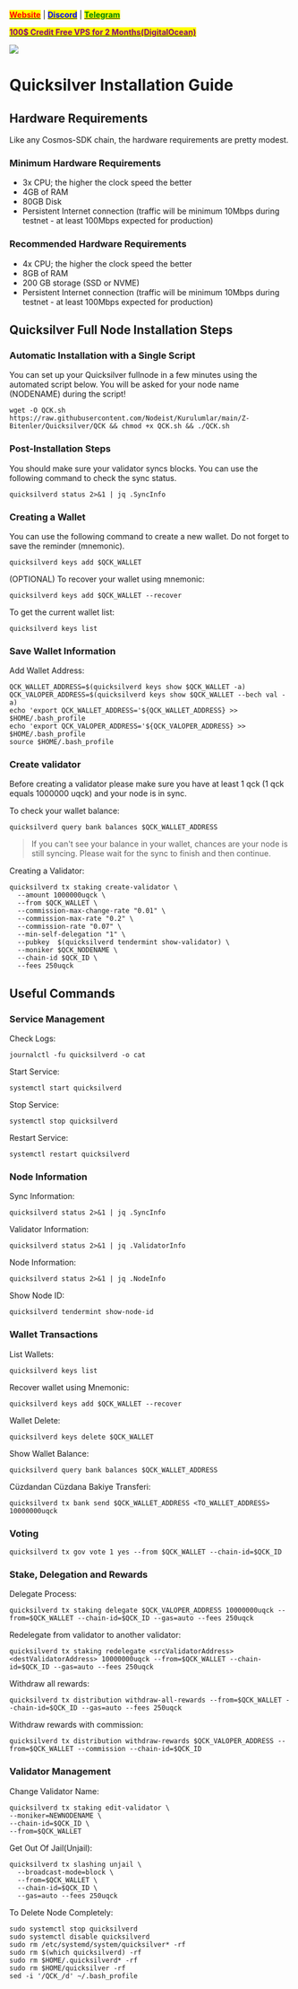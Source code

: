 &#x20;                                                       [<mark style="color:red;">**Website**</mark>](https://nodeist.net/) | [<mark style="color:blue;">**Discord**</mark>](https://discord.gg/ypx7mJ6Zzb) | [<mark style="color:green;">**Telegram**</mark>](https://t.me/noodeist)

&#x20;                                     [<mark style="color:purple;">**100$ Credit Free VPS for 2 Months(DigitalOcean)**</mark>](https://www.digitalocean.com/?refcode=410c988c8b3e&utm_campaign=Referral_Invite&utm_medium=Referral_Program&utm_source=badge)

![](https://i.hizliresim.com/k29umk7.png)


# Quicksilver Installation Guide
## Hardware Requirements
Like any Cosmos-SDK chain, the hardware requirements are pretty modest.

### Minimum Hardware Requirements
  - 3x CPU; the higher the clock speed the better
  - 4GB of RAM
  - 80GB Disk
  - Persistent Internet connection (traffic will be minimum 10Mbps during testnet - at least 100Mbps expected for production)

### Recommended Hardware Requirements
  - 4x CPU; the higher the clock speed the better
  - 8GB of RAM
  - 200 GB storage (SSD or NVME)
  - Persistent Internet connection (traffic will be minimum 10Mbps during testnet - at least 100Mbps expected for production)

## Quicksilver Full Node Installation Steps
### Automatic Installation with a Single Script
You can set up your Quicksilver fullnode in a few minutes using the automated script below.
You will be asked for your node name (NODENAME) during the script!

```
wget -O QCK.sh https://raw.githubusercontent.com/Nodeist/Kurulumlar/main/Z-Bitenler/Quicksilver/QCK && chmod +x QCK.sh && ./QCK.sh
```

### Post-Installation Steps

You should make sure your validator syncs blocks.
You can use the following command to check the sync status.
```
quicksilverd status 2>&1 | jq .SyncInfo
```

### Creating a Wallet
You can use the following command to create a new wallet. Do not forget to save the reminder (mnemonic).
```
quicksilverd keys add $QCK_WALLET
```

(OPTIONAL) To recover your wallet using mnemonic:
```
quicksilverd keys add $QCK_WALLET --recover
```

To get the current wallet list:
```
quicksilverd keys list
```

### Save Wallet Information
Add Wallet Address:
```
QCK_WALLET_ADDRESS=$(quicksilverd keys show $QCK_WALLET -a)
QCK_VALOPER_ADDRESS=$(quicksilverd keys show $QCK_WALLET --bech val -a)
echo 'export QCK_WALLET_ADDRESS='${QCK_WALLET_ADDRESS} >> $HOME/.bash_profile
echo 'export QCK_VALOPER_ADDRESS='${QCK_VALOPER_ADDRESS} >> $HOME/.bash_profile
source $HOME/.bash_profile
```


### Create validator
Before creating a validator please make sure you have at least 1 qck (1 qck equals 1000000 uqck) and your node is in sync.

To check your wallet balance:
```
quicksilverd query bank balances $QCK_WALLET_ADDRESS
```
> If you can't see your balance in your wallet, chances are your node is still syncing. Please wait for the sync to finish and then continue.

Creating a Validator:
```
quicksilverd tx staking create-validator \
  --amount 1000000uqck \
  --from $QCK_WALLET \
  --commission-max-change-rate "0.01" \
  --commission-max-rate "0.2" \
  --commission-rate "0.07" \
  --min-self-delegation "1" \
  --pubkey  $(quicksilverd tendermint show-validator) \
  --moniker $QCK_NODENAME \
  --chain-id $QCK_ID \
  --fees 250uqck
```



## Useful Commands
### Service Management
Check Logs:
```
journalctl -fu quicksilverd -o cat
```

Start Service:
```
systemctl start quicksilverd
```

Stop Service:
```
systemctl stop quicksilverd
```

Restart Service:
```
systemctl restart quicksilverd
```

### Node Information
Sync Information:
```
quicksilverd status 2>&1 | jq .SyncInfo
```

Validator Information:
```
quicksilverd status 2>&1 | jq .ValidatorInfo
```

Node Information:
```
quicksilverd status 2>&1 | jq .NodeInfo
```

Show Node ID:
```
quicksilverd tendermint show-node-id
```

### Wallet Transactions
List Wallets:
```
quicksilverd keys list
```

Recover wallet using Mnemonic:
```
quicksilverd keys add $QCK_WALLET --recover
```

Wallet Delete:
```
quicksilverd keys delete $QCK_WALLET
```

Show Wallet Balance:
```
quicksilverd query bank balances $QCK_WALLET_ADDRESS
```

Cüzdandan Cüzdana Bakiye Transferi:
```
quicksilverd tx bank send $QCK_WALLET_ADDRESS <TO_WALLET_ADDRESS> 10000000uqck
```

### Voting
```
quicksilverd tx gov vote 1 yes --from $QCK_WALLET --chain-id=$QCK_ID
```

### Stake, Delegation and Rewards
Delegate Process:
```
quicksilverd tx staking delegate $QCK_VALOPER_ADDRESS 10000000uqck --from=$QCK_WALLET --chain-id=$QCK_ID --gas=auto --fees 250uqck
```

Redelegate from validator to another validator:
```
quicksilverd tx staking redelegate <srcValidatorAddress> <destValidatorAddress> 10000000uqck --from=$QCK_WALLET --chain-id=$QCK_ID --gas=auto --fees 250uqck
```

Withdraw all rewards:
```
quicksilverd tx distribution withdraw-all-rewards --from=$QCK_WALLET --chain-id=$QCK_ID --gas=auto --fees 250uqck
```

Withdraw rewards with commission:
```
quicksilverd tx distribution withdraw-rewards $QCK_VALOPER_ADDRESS --from=$QCK_WALLET --commission --chain-id=$QCK_ID
```

### Validator Management
Change Validator Name:
```
quicksilverd tx staking edit-validator \
--moniker=NEWNODENAME \
--chain-id=$QCK_ID \
--from=$QCK_WALLET
```

Get Out Of Jail(Unjail): 
```
quicksilverd tx slashing unjail \
  --broadcast-mode=block \
  --from=$QCK_WALLET \
  --chain-id=$QCK_ID \
  --gas=auto --fees 250uqck
```

To Delete Node Completely:
```
sudo systemctl stop quicksilverd
sudo systemctl disable quicksilverd
sudo rm /etc/systemd/system/quicksilver* -rf
sudo rm $(which quicksilverd) -rf
sudo rm $HOME/.quicksilverd* -rf
sudo rm $HOME/quicksilver -rf
sed -i '/QCK_/d' ~/.bash_profile
```
  